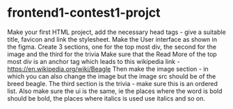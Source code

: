 # frontend1-contest1-projct
Make your first HTML project, add the necessary head tags - give a suitable title, favicon and link the stylesheet.
Make the User interface as shown in the figma.
Create 3 sections, one for the top most div, the second for the image and the third for the trivia
Make sure that the Read More of the top most div is an anchor tag which leads to this wikipedia link - https://en.wikipedia.org/wiki/Beagle
Then make the image section - in which you can also change the image but the image src should be of the breed beagle.
The third section is the trivia - make sure this is an ordered list.
Also make sure the ui is the same, ie the places where the word is bold should be bold, the places where italics is used use italics and so on.
